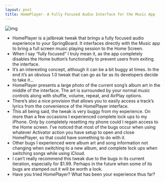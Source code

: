 ```yaml
---
layout: post
title: HomePlayer- A Fully Focused Audio Interface for the Music App
---
```

![img](http://media.idownloadblog.com/wp-content/uploads/2012/01/HomePlayer-Screenshot.jpg)
* HomePlayer is a jailbreak tweak that brings a fully focused audio experience to your SpringBoard. It interfaces directly with the Music app to bring a full screen music playing session to the Home Screen.
* When I say “fully focused” I truly mean it, as the app completely disables the Home button’s functionality to prevent users from exiting the interface.
* It’s an interesting concept, although it can be a bit buggy at times. In the end it’s an obvious 1.0 tweak that can go as far as its developers decide to take it…
* HomePlayer presents a large photo of the current song’s album art in the middle of the interface. The art is surrounded by your normal music controls along with shuffle, volume, repeat, and AirPlay options.
* There’s also a nice provision that allows you to easily access a track’s lyrics from the convenience of the HomePlayer interface.
* This all being said, the tweak is very buggy from my experience. On more than a few occasions I experienced complete lock ups to my iPhone. Only by completely resetting my phone could I regain access to the Home screen. I’ve noticed that most of the bugs occur when using whatever Activator action you have setup to open and close HomePlayer, so that could have something to do with it.
* Other bugs I experienced were album art and song information not changing when switching to a new album, and complete lock ups when switching songs while using iCloud.
* I can’t really recommend this tweak due to the bugs in its current iteration, especially for $1.99. Perhaps in the future when some of its bugs are stamped out it will be worth a look.
* Have you tried HomePlayer? What has been your experience thus far?

